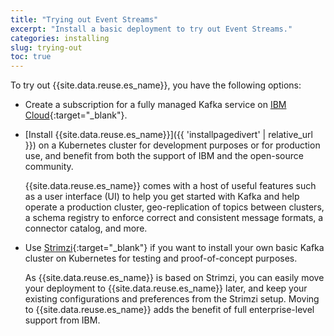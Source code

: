 ```yaml
---
title: "Trying out Event Streams"
excerpt: "Install a basic deployment to try out Event Streams."
categories: installing
slug: trying-out
toc: true
---
```


To try out {{site.data.reuse.es_name}}, you have the following options:

- Create a subscription for a fully managed Kafka service on [IBM Cloud](https://cloud.ibm.com/docs/EventStreams?topic=EventStreams-getting-started){:target="_blank"}.
- [Install {{site.data.reuse.es_name}}]({{ 'installpagedivert' | relative_url }}) on a Kubernetes cluster for development purposes or for production use, and benefit from both the support of IBM and the open-source community.

  {{site.data.reuse.es_name}} comes with a host of useful features such as a user interface (UI) to help you get started with Kafka and help operate a production cluster, geo-replication of topics between clusters, a schema registry to enforce correct and consistent message formats, a connector catalog, and more.



- Use [Strimzi](https://strimzi.io){:target="_blank"} if you want to install your own basic Kafka cluster on Kubernetes for testing and proof-of-concept purposes.

   As {{site.data.reuse.es_name}} is based on Strimzi, you can easily move your deployment to {{site.data.reuse.es_name}} later, and keep your existing configurations and preferences from the Strimzi setup. Moving to {{site.data.reuse.es_name}} adds the benefit of full enterprise-level support from IBM.
